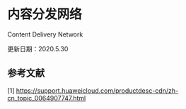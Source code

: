 # 内容分发网络

Content Delivery Network

更新日期：2020.5.30


## 参考文献

[1] https://support.huaweicloud.com/productdesc-cdn/zh-cn_topic_0064907747.html

